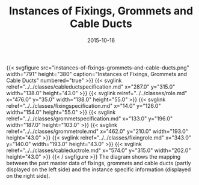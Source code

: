 ﻿---
title: Instances of Fixings, Grommets and Cable Ducts
toc: false
type: specs
layout: diagram
date: "2015-10-16"
draft: false
specification: VEC
version: 1.1.2
documentType: "Recommendation"
elementType: Diagram
classes:
  - CableDuctSpecification
  - Role
  - FixingSpecification
  - GrommetSpecification
  - GrommetRole
  - FixingRole
  - CableDuctRole
menu:
  VEC-1.1.2:    
    parent: instances-of-components
    identifier: instances-of-components/instances-of-fixings-grommets-and-cable-ducts
    weight: 1004008 

# Prev/next pager order (if `docs_section_pager` enabled in `params.toml`)
weight: 1004008
---
{{< svgfigure src="instances-of-fixings-grommets-and-cable-ducts.png" width="791" height="380" caption="Instances of Fixings, Grommets and Cable Ducts" numbered="true" >}}
  {{< svglink relref="../../classes/cableductspecification.md" x="287.0" y="315.0" width="138.0" height="43.0" >}}
  {{< svglink relref="../../classes/role.md" x="476.0" y="35.0" width="138.0" height="55.0" >}}
  {{< svglink relref="../../classes/fixingspecification.md" x="14.0" y="126.0" width="154.0" height="55.0" >}}
  {{< svglink relref="../../classes/grommetspecification.md" x="133.0" y="196.0" width="187.0" height="103.0" >}}
  {{< svglink relref="../../classes/grommetrole.md" x="462.0" y="210.0" width="193.0" height="43.0" >}}
  {{< svglink relref="../../classes/fixingrole.md" x="343.0" y="140.0" width="193.0" height="43.0" >}}
  {{< svglink relref="../../classes/cableductrole.md" x="574.0" y="315.0" width="202.0" height="43.0" >}}
{{< / svgfigure >}}
The diagram shows the mapping between the part master data of fixings, grommets and cable ducts (partly displayed on the left side) and the instance specific information (displayed on the right side).